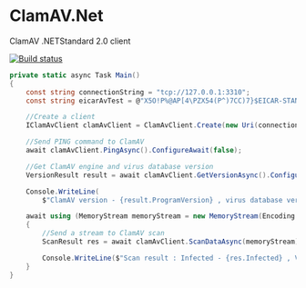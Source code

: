 # ClamAV.Net
ClamAV .NETStandard 2.0 client

[![Build status](https://ci.appveyor.com/api/projects/status/uep7igf5d3p9kbg2?svg=true)](https://ci.appveyor.com/project/petertsu/clamav-net)


```csharp
private static async Task Main()
{
	const string connectionString = "tcp://127.0.0.1:3310";
	const string eicarAvTest = @"X5O!P%@AP[4\PZX54(P^)7CC)7}$EICAR-STANDARD-ANTIVIRUS-TEST-FILE!$H+H*";

	//Create a client
	IClamAvClient clamAvClient = ClamAvClient.Create(new Uri(connectionString));

	//Send PING command to ClamAV
	await clamAvClient.PingAsync().ConfigureAwait(false);

	//Get ClamAV engine and virus database version
	VersionResult result = await clamAvClient.GetVersionAsync().ConfigureAwait(false);

	Console.WriteLine(
		$"ClamAV version - {result.ProgramVersion} , virus database version {result.VirusDbVersion}");

	await using (MemoryStream memoryStream = new MemoryStream(Encoding.UTF8.GetBytes(eicarAvTest)))
	{
		//Send a stream to ClamAV scan
		ScanResult res = await clamAvClient.ScanDataAsync(memoryStream).ConfigureAwait(false);

		Console.WriteLine($"Scan result : Infected - {res.Infected} , Virus name {res.VirusName}");
	}
}
```
